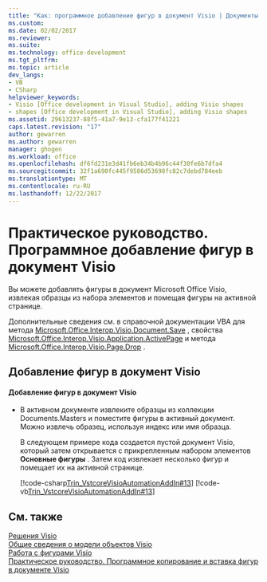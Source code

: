 ```yaml
---
title: "Как: программное добавление фигур в документ Visio | Документы Microsoft"
ms.custom: 
ms.date: 02/02/2017
ms.reviewer: 
ms.suite: 
ms.technology: office-development
ms.tgt_pltfrm: 
ms.topic: article
dev_langs:
- VB
- CSharp
helpviewer_keywords:
- Visio [Office development in Visual Studio], adding Visio shapes
- shapes [Office development in Visual Studio], adding Visio shapes
ms.assetid: 29613237-88f5-41a7-9e13-cfa177f41221
caps.latest.revision: "17"
author: gewarren
ms.author: gewarren
manager: ghogen
ms.workload: office
ms.openlocfilehash: df6fd231e3d41fb6eb34b4b96c44f30fe6b7dfa4
ms.sourcegitcommit: 32f1a690fc445f9586d53698fc82c7debd784eeb
ms.translationtype: MT
ms.contentlocale: ru-RU
ms.lasthandoff: 12/22/2017
---
```

# <a name="how-to-programmatically-add-shapes-to-a-visio-document"></a>Практическое руководство. Программное добавление фигур в документ Visio
  Вы можете добавлять фигуры в документ Microsoft Office Visio, извлекая образцы из набора элементов и помещая фигуры на активной странице.  
  
 Дополнительные сведения см. в справочной документации VBA для метода [Microsoft.Office.Interop.Visio.Document.Save](http://msdn.microsoft.com/library/office/ff766868.aspx) , свойства [Microsoft.Office.Interop.Visio.Application.ActivePage](http://msdn.microsoft.com/library/office/ff765484.aspx) и метода [Microsoft.Office.Interop.Visio.Page.Drop](http://msdn.microsoft.com/library/office/ff765054.aspx) .  
  
## <a name="adding-shapes-to-a-visio-document"></a>Добавление фигур в документ Visio  
  
#### <a name="to-add-shapes-to-a-visio-document"></a>Добавление фигур в документ Visio  
  
-   В активном документе извлеките образцы из коллекции Documents.Masters и поместите фигуры в активный документ. Можно извлечь образец, используя индекс или имя образца.  
  
     В следующем примере кода создается пустой документ Visio, который затем открывается с прикрепленным набором элементов **Основные фигуры** . Затем код извлекает несколько фигур и помещает их на активной странице.  
  
     [!code-csharp[Trin_VstcoreVisioAutomationAddIn#13](../vsto/codesnippet/CSharp/trin_vstcorevisioautomationaddin/ThisAddIn.cs#13)]
     [!code-vb[Trin_VstcoreVisioAutomationAddIn#13](../vsto/codesnippet/VisualBasic/trin_vstcorevisioautomationaddin/ThisAddIn.vb#13)]  
  
## <a name="see-also"></a>См. также  
 [Решения Visio](../vsto/visio-solutions.md)   
 [Общие сведения о модели объектов Visio](../vsto/visio-object-model-overview.md)   
 [Работа с фигурами Visio](../vsto/working-with-visio-shapes.md)   
 [Практическое руководство. Программное копирование и вставка фигур в документе Visio](../vsto/how-to-programmatically-copy-and-paste-shapes-in-a-visio-document.md)  
  
  